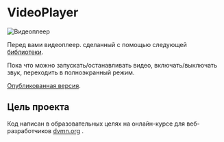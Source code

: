 # VideoPlayer

![Видеоплеер](https://dvmn.org/media/21.png)

Перед вами видеоплеер. сделанный с помощью следующей [библиотеки](https://github.com/devmanorg/video-player-jslib).


Пока что можно запускать/останавливать видео, включать/выключать звук, переходить в полноэкранный режим.
 
[Опубликованная версия](https://vladimirovaanastasia.github.io/VideoPlayer/).
 
## Цель проекта
Код написан в образовательных целях на онлайн-курсе для веб-разработчиков [dvmn.org](https://dvmn.org/modules/) .

